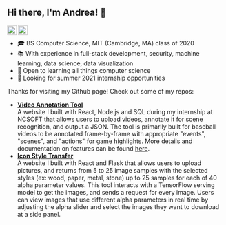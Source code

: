 ## Hi there, I'm Andrea! 👋
<a class="circle-icons circle-border" href="https://www.linkedin.com/in/andrea-jessica-jaba"><i class="fab fa-linkedin fa-2x" aria-hidden="true"></i></a>
<a href="https://www.linkedin.com/in/andrea-jessica-jaba">
  <img align="left" alt="Linkedin" width="22px" src="https://cdn.jsdelivr.net/npm/simple-icons@v3/icons/linkedin.svg" />
</a>
<a href="mailto:jabaandrea@gmail.com">
  <img align="left" alt="Email" width="22px" src="https://cdn.jsdelivr.net/npm/simple-icons@v3/icons/gmail.svg" />
</a>
<br>
- 🎓 BS Computer Science, MIT (Cambridge, MA) class of 2020 <br>
- 📚 With experience in full-stack development, security, machine learning, data science, data visualization <br>
- 🌱 Open to learning all things computer science <br>
- 🔎 Looking for summer 2021 internship opportunities <br>

Thanks for visiting my Github page! Check out some of my repos:
- [**Video Annotation Tool**](https://www.github.com/adjaba/video-annotation-tool) <br> 
A website I built with React, Node.js and SQL during my internship at NCSOFT that allows users to upload videos, annotate it for scene recognition, and output a JSON. The tool is primarily built for baseball videos to be annotated frame-by-frame with appropriate "events", "scenes", and "actions" for game highlights. More details and documentation on features can be found [here](https://www.github.com/adjaba/video-annotation-tool/README.md).
- [**Icon Style Transfer**](https://www.github.com/adjaba/icon-ui) <br> 
A website I built with React and Flask that allows users to upload pictures, and returns from 5 to 25 image samples with the selected styles (ex: wood, paper, metal, stone) up to 25 samples for each of 40 alpha parameter values. This tool interacts with a TensorFlow serving model to get the images, and sends a request for every image. Users can view images that use different alpha parameters in real time by adjusting the alpha slider and select the images they want to download at a side panel.


<!--
**adjaba/adjaba** is a ✨ _special_ ✨ repository because its `README.md` (this file) appears on your GitHub profile.

Here are some ideas to get you started:

- 🔭 I’m currently working on ...
- 🌱 I’m currently learning ...
- 👯 I’m looking to collaborate on ...
- 🤔 I’m looking for help with ...
- 💬 Ask me about ...
- 📫 How to reach me: ...
- 😄 Pronouns: ...
- ⚡ Fun fact: ...
-->

